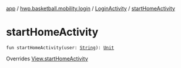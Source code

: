 [app](../../index.md) / [hwp.basketball.mobility.login](../index.md) / [LoginActivity](index.md) / [startHomeActivity](.)

# startHomeActivity

`fun startHomeActivity(user: `[`String`](https://kotlinlang.org/api/latest/jvm/stdlib/kotlin/-string/index.html)`): `[`Unit`](https://kotlinlang.org/api/latest/jvm/stdlib/kotlin/-unit/index.html)

Overrides [View.startHomeActivity](../-login-contract/-view/start-home-activity.md)

